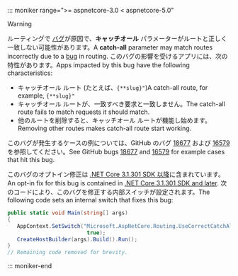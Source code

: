 ::: moniker range=">= aspnetcore-3.0 < aspnetcore-5.0"

> [!WARNING]
> <span data-ttu-id="1a5d1-101">ルーティングで [バグ](https://github.com/dotnet/aspnetcore/issues/18677)が原因で、**キャッチオール** パラメーターがルートと正しく一致しない可能性があります。</span><span class="sxs-lookup"><span data-stu-id="1a5d1-101">A **catch-all** parameter may match routes incorrectly due to a [bug](https://github.com/dotnet/aspnetcore/issues/18677) in routing.</span></span> <span data-ttu-id="1a5d1-102">このバグの影響を受けるアプリには、次の特性があります。</span><span class="sxs-lookup"><span data-stu-id="1a5d1-102">Apps impacted by this bug have the following characteristics:</span></span>
>
> * <span data-ttu-id="1a5d1-103">キャッチオール ルート (たとえば、`{**slug}"`)</span><span class="sxs-lookup"><span data-stu-id="1a5d1-103">A catch-all route, for example, `{**slug}"`</span></span>
> * <span data-ttu-id="1a5d1-104">キャッチオール ルートが、一致すべき要求と一致しません。</span><span class="sxs-lookup"><span data-stu-id="1a5d1-104">The catch-all route fails to match requests it should match.</span></span>
> * <span data-ttu-id="1a5d1-105">他のルートを削除すると、キャッチオール ルートが機能し始めます。</span><span class="sxs-lookup"><span data-stu-id="1a5d1-105">Removing other routes makes catch-all route start working.</span></span>
>
> <span data-ttu-id="1a5d1-106">このバグが発生するケースの例については、GitHub のバグ [18677](https://github.com/dotnet/aspnetcore/issues/18677) および [16579](https://github.com/dotnet/aspnetcore/issues/16579) を参照してください。</span><span class="sxs-lookup"><span data-stu-id="1a5d1-106">See GitHub bugs [18677](https://github.com/dotnet/aspnetcore/issues/18677) and [16579](https://github.com/dotnet/aspnetcore/issues/16579) for example cases that hit this bug.</span></span>
>
> <span data-ttu-id="1a5d1-107">このバグのオプトイン修正は [.NET Core 3.1.301 SDK 以降](https://dotnet.microsoft.com/download/dotnet-core/3.1)に含まれています。</span><span class="sxs-lookup"><span data-stu-id="1a5d1-107">An opt-in fix for this bug is contained in [.NET Core 3.1.301 SDK and later](https://dotnet.microsoft.com/download/dotnet-core/3.1).</span></span> <span data-ttu-id="1a5d1-108">次のコードにより、このバグを修正する内部スイッチが設定されます。</span><span class="sxs-lookup"><span data-stu-id="1a5d1-108">The following code sets an internal switch that fixes this bug:</span></span>
>
>```csharp
>public static void Main(string[] args)
>{
>    AppContext.SetSwitch("Microsoft.AspNetCore.Routing.UseCorrectCatchAllBehavior", 
>                          true);
>    CreateHostBuilder(args).Build().Run();
>}
>// Remaining code removed for brevity.
>```

::: moniker-end